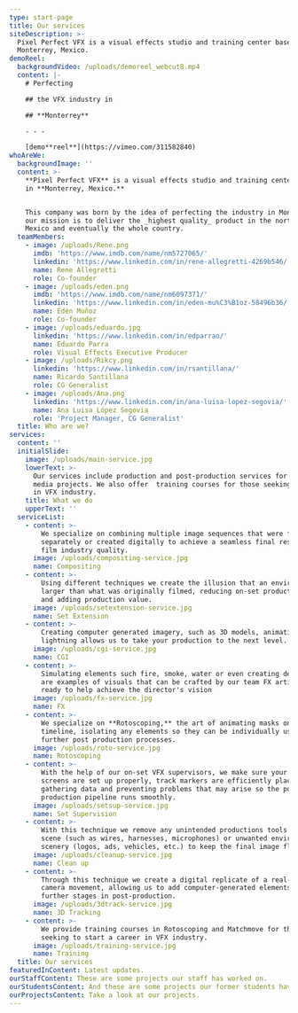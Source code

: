 ```yaml
---
type: start-page
title: Our services
siteDescription: >-
  Pixel Perfect VFX is a visual effects studio and training center based in
  Monterrey, Mexico.
demoReel:
  backgroundVideo: /uploads/demoreel_webcut8.mp4
  content: |-
    # Perfecting

    ## the VFX industry in

    ## **Monterrey**

    - - -

    [demo**reel**](https://vimeo.com/311582840)
whoAreWe:
  backgroundImage: ''
  content: >-
    **Pixel Perfect VFX** is a visual effects studio and training center based
    in **Monterrey, Mexico.** 


    This company was born by the idea of perfecting the industry in Monterrey,
    our mission is to deliver the _highest quality_ product in the north of
    Mexico and eventually the whole country.
  teamMembers:
    - image: /uploads/Rene.png
      imdb: 'https://www.imdb.com/name/nm5727065/'
      linkedin: 'https://www.linkedin.com/in/rene-allegretti-4269b546/'
      name: Rene Allegretti
      role: Co-founder
    - image: /uploads/eden.png
      imdb: 'https://www.imdb.com/name/nm6097371/'
      linkedin: 'https://www.linkedin.com/in/eden-mu%C3%B1oz-58496b36/'
      name: Edén Muñoz
      role: Co-founder
    - image: /uploads/eduardo.jpg
      linkedin: 'https://www.linkedin.com/in/edparrao/'
      name: Eduardo Parra
      role: Visual Effects Executive Producer
    - image: /uploads/Rikcy.png
      linkedin: 'https://www.linkedin.com/in/rsantillana/'
      name: Ricardo Santillana
      role: CG Generalist
    - image: /uploads/Ana.png
      linkedin: 'https://www.linkedin.com/in/ana-luisa-lopez-segovia/'
      name: Ana Luisa López Segovia
      role: 'Project Manager, CG Generalist'
  title: Who are we?
services:
  content: ''
  initialSlide:
    image: /uploads/main-service.jpg
    lowerText: >-
      Our services include production and post-production services for visual
      media projects. We also offer  training courses for those seeking a career
      in VFX industry. 
    title: What we do
    upperText: ''
  serviceList:
    - content: >-
        We specialize on combining multiple image sequences that were filmed
        separately or created digitally to achieve a seamless final result with
        film industry quality.
      image: /uploads/compositing-service.jpg
      name: Compositing
    - content: >-
        Using different techniques we create the illusion that an environment is
        larger than what was originally filmed, reducing on-set production costs
        and adding production value.
      image: /uploads/setextension-service.jpg
      name: Set Extension
    - content: >-
        Creating computer generated imagery, such as 3D models, animations and
        lightning allows us to take your production to the next level.
      image: /uploads/cgi-service.jpg
      name: CGI
    - content: >-
        Simulating elements such fire, smoke, water or even creating destruction
        are examples of visuals that can be crafted by our team FX artists,
        ready to help achieve the director's vision
      image: /uploads/fx-service.jpg
      name: FX
    - content: >-
        We specialize on **Rotoscoping,** the art of animating masks on a
        timeline, isolating any elements so they can be individually used in
        further post production processes.
      image: /uploads/roto-service.jpg
      name: Rotoscoping
    - content: >-
        With the help of our on-set VFX supervisors, we make sure your green
        screens are set up properly, track markers are efficiently placed, while
        gathering data and preventing problems that may arise so the post
        production pipeline runs smoothly.
      image: /uploads/setsup-service.jpg
      name: Set Supervision
    - content: >-
        With this technique we remove any unintended productions tools from a
        scene (such as wires, harnesses, microphones) or unwanted environment
        scenery (logos, ads, vehicles, etc.) to keep the final image flawless.
      image: /uploads/cleanup-service.jpg
      name: Clean up
    - content: >-
        Through this technique we create a digital replicate of a real-life
        camera movement, allowing us to add computer-generated elements during
        further stages in post-production.
      image: /uploads/3dtrack-service.jpg
      name: 3D Tracking
    - content: >-
        We provide training courses in Rotoscoping and Matchmove for those
        seeking to start a career in VFX industry.
      image: /uploads/training-service.jpg
      name: Training
  title: Our services
featuredInContent: Latest updates.
ourStaffContent: These are some projects our staff has worked on.
ourStudentsContent: And these are some projects our former students have worked on.
ourProjectsContent: Take a look at our projects.
---
```


